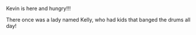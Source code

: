 Kevin is here and hungry!!! 

There once was a lady named Kelly, who had kids that banged the drums all day!